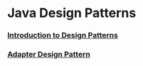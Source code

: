 # Java Design Patterns

### [Introduction to Design Patterns](1-introduction.md)
### [Adapter Design Pattern](2-adapter.md)
